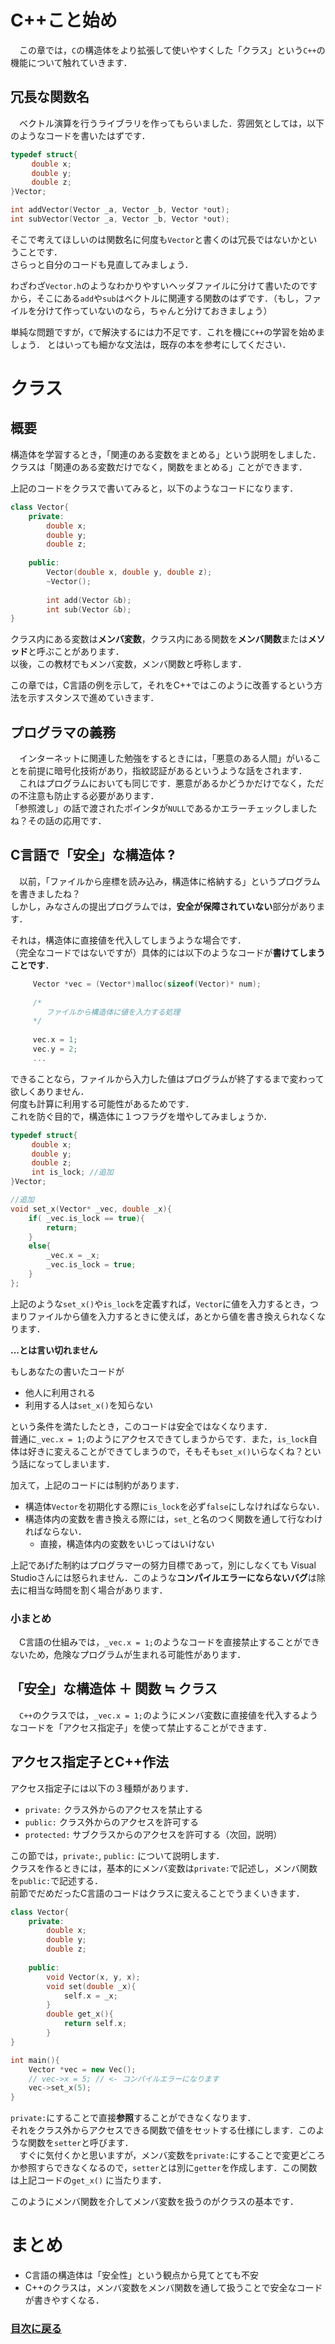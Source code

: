 # C++こと始め
　この章では，`C`の構造体をより拡張して使いやすくした「クラス」という`C++`の機能について触れていきます．

## 冗長な関数名
　ベクトル演算を行うライブラリを作ってもらいました．雰囲気としては，以下のようなコードを書いたはずです．

```C
typedef struct{
　	double x;
　	double y;
　	double z;
}Vector;　	

int addVector(Vector _a, Vector _b, Vector *out);
int subVector(Vector _a, Vector _b, Vector *out);

```

そこで考えてほしいのは関数名に何度も`Vector`と書くのは冗長ではないかということです．  
さらっと自分のコードも見直してみましょう．

わざわざ`Vector.h`のようなわかりやすいヘッダファイルに分けて書いたのですから，そこにある`add`や`sub`はベクトルに関連する関数のはずです．（もし，ファイルを分けて作っていないのなら，ちゃんと分けておきましょう）

単純な問題ですが，`C`で解決するには力不足です．これを機に`C++`の学習を始めましょう．
とはいっても細かな文法は，既存の本を参考にしてください．

# クラス
## 概要
構造体を学習するとき，「関連のある変数をまとめる」という説明をしました．  
クラスは「関連のある変数だけでなく，関数をまとめる」ことができます．

上記のコードをクラスで書いてみると，以下のようなコードになります．

```C++
class Vector{
	private:
		double x;
		double y;
		double z;
	
	public:
		Vector(double x, double y, double z);
		~Vector();
		
		int add(Vector &b);
		int sub(Vector &b);
}
```
クラス内にある変数は**メンバ変数**，クラス内にある関数を**メンバ関数**または**メソッド**と呼ぶことがあります．  
以後，この教材でもメンバ変数，メンバ関数と呼称します．

この章では，C言語の例を示して，それをC++ではこのように改善するという方法を示すスタンスで進めていきます．

## プログラマの義務
　インターネットに関連した勉強をするときには，「悪意のある人間」がいることを前提に暗号化技術があり，指紋認証があるというような話をされます．  
　これはプログラムにおいても同じです．悪意があるかどうかだけでなく，ただの不注意も防止する必要があります．  
「参照渡し」の話で渡されたポインタが`NULL`であるかエラーチェックしましたね？その話の応用です．

## C言語で「安全」な構造体 ?
　以前，「ファイルから座標を読み込み，構造体に格納する」というプログラムを書きましたね？  
しかし，みなさんの提出プログラムでは，**安全が保障されていない**部分があります． 

それは，構造体に直接値を代入してしまうような場合です．  
（完全なコードではないですが）具体的には以下のようなコードが**書けてしまうことです**．

```C
	 Vector *vec = (Vector*)malloc(sizeof(Vector)* num);
	 
	 /*
	 	ファイルから構造体に値を入力する処理
	 */
	 
	 vec.x = 1;
	 vec.y = 2;
	 ...
```

できることなら，ファイルから入力した値はプログラムが終了するまで変わって欲しくありません．  
何度も計算に利用する可能性があるためです．  
これを防ぐ目的で，構造体に１つフラグを増やしてみましょうか．

```C
typedef struct{
　	double x;
　	double y;
　	double z;
　	int is_lock; //追加
}Vector;　	

//追加
void set_x(Vector* _vec, double _x){
	if( _vec.is_lock == true){
		return;
	}
	else{
		_vec.x = _x;
		_vec.is_lock = true;
	}
};

```

上記のような`set_x()`や`is_lock`を定義すれば，`Vector`に値を入力するとき，つまりファイルから値を入力するときに使えば，あとから値を書き換えられなくなります．　　

**...とは言い切れません**

もしあなたの書いたコードが

- 他人に利用される
- 利用する人は`set_x()`を知らない

という条件を満たしたとき，このコードは安全ではなくなります．    
普通に`_vec.x = 1;`のようにアクセスできてしまうからです．また，`is_lock`自体は好きに変えることができてしまうので，そもそも`set_x()`いらなくね？という話になってしまいます．  

加えて，上記のコードには制約があります．

- 構造体`Vector`を初期化する際に`is_lock`を必ず`false`にしなければならない．
- 構造体内の変数を書き換える際には，`set_`と名のつく関数を通して行なわければならない．
	- 直接，構造体内の変数をいじってはいけない

上記であげた制約はプログラマーの努力目標であって，別にしなくても Visual Studioさんには怒られません．このような**コンパイルエラーにならないバグ**は除去に相当な時間を割く場合があります．

### 小まとめ
　C言語の仕組みでは，`_vec.x = 1;`のようなコードを直接禁止することができないため，危険なプログラムが生まれる可能性があります．

## 「安全」な構造体 ＋ 関数 ≒ クラス
　`C++`のクラスでは，`_vec.x = 1;`のようにメンバ変数に直接値を代入するようなコードを「アクセス指定子」を使って禁止することができます．
## アクセス指定子とC++作法
アクセス指定子には以下の３種類があります．

- `private:` クラス外からのアクセスを禁止する
- `public:`	クラス外からのアクセスを許可する
- `protected:` サブクラスからのアクセスを許可する（次回，説明）

この節では，`private:`, `public:` について説明します．  
クラスを作るときには，基本的にメンバ変数は`private:`で記述し，メンバ関数を`public:`で記述する．  
前節でだめだったC言語のコードはクラスに変えることでうまくいきます．

```C++
class Vector{
	private:
		double x;
		double y;
		double z;
		
	public:
		void Vector(x, y, x);
		void set(double _x){
			self.x = _x;
		}
		double get_x(){
			return self.x;
		}
}

int main(){
	Vector *vec = new Vec();
	// vec->x = 5; // <- コンパイルエラーになります
	vec->set_x(5);
}
```

`private:`にすることで直接**参照**することができなくなります．  
それをクラス外からアクセスできる関数で値をセットする仕様にします．このような関数を`setter`と呼びます．   
　すぐに気付くかと思いますが，メンバ変数を`private:`にすることで変更どころか参照すらできなくなるので，`setter`とは別に`getter`を作成します．この関数は上記コードの`get_x()` に当たります．

このようにメンバ関数を介してメンバ変数を扱うのがクラスの基本です．

# まとめ

- C言語の構造体は「安全性」という観点から見てとても不安
- C++のクラスは，メンバ変数をメンバ関数を通して扱うことで安全なコードが書きやすくなる．

### [目次に戻る](../../README.md)
